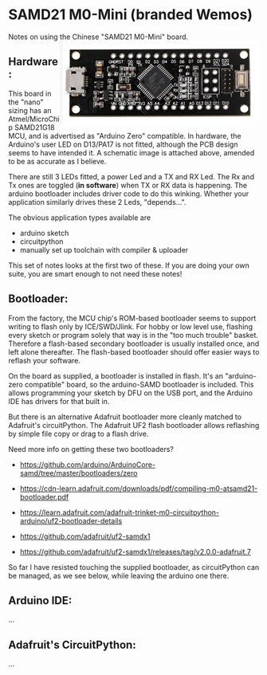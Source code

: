 # SAMD21 M0-Mini (branded Wemos)
Notes on using the Chinese "SAMD21 M0-Mini" board.<img align="right" src="images/mini.png">

## Hardware:

This board in the "nano" sizing has an Atmel/MicroChip SAMD21G18 MCU, and is advertised as "Arduino Zero" compatible.
In hardware, the Arduino's user LED on D13/PA17 is not fitted, although the PCB design seems to have intended it. A schematic image is attached above, amended to be as accurate as I believe. 

There are still 3 LEDs fitted, a power Led and a TX and RX Led. The Rx and Tx ones are toggled (__in software__) when TX or RX data is happening. The arduino bootloader includes driver code to do this winking. Whether your application similarly drives these 2 Leds, "depends...".

The obvious application types available are 
 - arduino sketch
 - circuitpython
 - manually set up toolchain with compiler & uploader

This set of notes looks at the first two of these. If you are doing your own suite, you are smart enough to not need these notes!

## Bootloader:

From the factory, the MCU chip's ROM-based bootloader seems to support writing to flash only by ICE/SWD/Jlink. For hobby or low level use, flashing every sketch or program solely that way is in the "too much trouble" basket. Therefore a flash-based secondary bootloader is usually installed once, and left alone thereafter. The flash-based bootloader should offer easier ways to reflash your software.

On the board as supplied, a bootloader is installed in flash. It's an "arduino-zero compatible" board, so the arduino-SAMD bootloader is included. This allows programming your sketch by DFU on the USB port, and the Arduino IDE has drivers for that built in.

But there is an alternative Adafruit bootloader more cleanly matched to Adafruit's circuitPython. The Adafruit UF2 flash bootloader allows reflashing by simple file copy or drag to a flash drive.

Need more info on getting these two bootloaders?
 - https://github.com/arduino/ArduinoCore-samd/tree/master/bootloaders/zero
 - https://cdn-learn.adafruit.com/downloads/pdf/compiling-m0-atsamd21-bootloader.pdf 
 
 - https://learn.adafruit.com/adafruit-trinket-m0-circuitpython-arduino/uf2-bootloader-details
 - https://github.com/adafruit/uf2-samdx1  
 - https://github.com/adafruit/uf2-samdx1/releases/tag/v2.0.0-adafruit.7 

So far I have resisted touching the supplied bootloader, as circuitPython can be managed, as we see below, while leaving the arduino one there. 

## Arduino IDE:

...

## Adafruit's CircuitPython:

...



